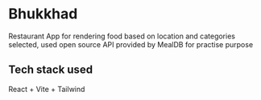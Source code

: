 # Bhukkhad

Restaurant App for rendering food based on location and categories selected, used open source API provided by MealDB for practise purpose


## Tech stack used 
React + Vite + Tailwind
